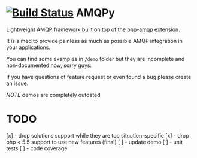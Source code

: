 [![Build Status](https://travis-ci.org/pinepain/amqpy.png?branch=master)](https://travis-ci.org/zaq178miami/amqpy)
AMQPy
=====

Lightweight AMQP framework built on top of the [php-amqp](https://github.com/pdezwart/php-amqp) extension.

It is aimed to provide painless as much as possible AMQP integration in your applications.

You can find some examples in `/demo` folder but they are incomplete and non-documented now, sorry guys.

If you have questions of feature request or even found a bug please create an issue. 

*NOTE* demos are completely outdated

TODO
====

[x] - drop solutions support while they are too situation-specific
[x] - drop php < 5.5 support to use new features (final)
[ ] - update demo
[ ] - unit tests
[ ] - code coverage